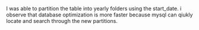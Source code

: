 I was able to partition the table into yearly folders using the start_date.
i observe that database optimization is more faster because mysql can qiukly locate and search through the new partitions.
